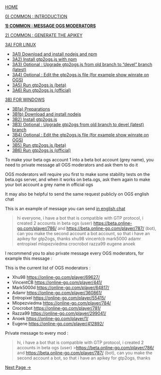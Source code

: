 [HOME](https://github.com/wonderingabout/gtp2ogs-tutorial)

[0) COMMON : INTRODUCTION](/docs/0-common-introduction.md)

[**1) COMMON : MESSAGE OGS MODERATORS**](/docs/1-common-message-ogs-moderators.md)

[2) COMMON : GENERATE THE APIKEY](/docs/2-common-generate-the-apikey.md)

[3A) FOR LINUX](/docs/3A0-FOR-LINUX.md)
  - [3A1) Download and install nodejs and npm](/docs/3A1-linux-download-install-nodejs.md)
  - [3A2) Install gtp2ogs.js with npm](/docs/3A2-linux-install-gt2ogs-js-with-npm.md)
  - [3A3) Optional : Upgrade gtp2ogs.js from old branch to “devel” branch (latest)](/docs/3A3-linux-optional-upgrade-to-devel.md)
  - [3A4) Optional : Edit the gtp2ogs.js file (for example show winrate on OGS)](/docs/3A4-linux-optional-edit-gtp2ogs-js-file.md)
  - [3A5) Run gtp2ogs.js (beta)](/docs/3A5-linux-run-gtp2ogs-js-beta.md)
  - [3A6) Run gtp2ogs.js (official)](/docs/3A6-linux-run-gtp2ogs-js-beta.md)


[3B) FOR WINDOWS](/docs/3B0-FOR-WINDOWS.md)

  - [3B1a) Preparations](/docs/3B1a-windows-preparations.md)
  - [3B1b) Download and install nodejs](/docs/3B1b-windows-download-install-nodejs.md)
  - [3B2) Install gtp2ogs.js](/docs/3B2-windows-install-gt2ogs-js-with-npm.md)
  - [3B3) Optional : Upgrade gtp2ogs from old branch to devel (latest) branch](/docs/3B3-windows-optional-upgrade-to-devel.md)
  - [3B4) Optional : Edit the gtp2ogs.js file (for example show winrate on OGS)](/docs/3B4-windows-optional-edit-gtp2ogs-js-file.md)
  - [3B5) Run gtp2ogs.js (beta)](/docs/3B5-windows-run-gtp2ogs-js-beta.md)
  - [3B6) Run gtp2ogs.js (official)](/docs/3B6-windows-run-gtp2ogs-js-beta.md)

To make your beta ogs account 1 into a beta bot account (grey name), you need to private message all OGS moderators and ask them to do it

OGS moderators will require you first to make some stability tests on the beta.ogs server, and when it works on beta.ogs, ask them again to make your bot account a grey name in official ogs

It may also be helpful to send the same request publicly on OGS english chat

This is an example of message you can send [in english chat](https://online-go.com/chat)

> hi everyone, i have a bot that is compatible with GTP protocol, i created 2
> accounts in beta ogs (user) https://beta.online-go.com/player/786/ and 
> https://beta.online-go.com/player/787/ (bot), can you make the second account a
> bot account, so that i have an apikey for gtp2ogs, thanks xhu98 vincentcb
> mark5000 adamr entropixel mlopezviedma crocrobot razza99 eugene anoek

I recommend you to also private message every OGS moderators, for example this message : 

This is the current list of OGS moderators : 

- Xhu98 https://online-go.com/player/69627/
- VincentCB https://online-go.com/player/441/ 
- Mark5000d https://online-go.com/player/64817/ 
- Adamr https://online-go.com/player/360861/ 
- Entropixel https://online-go.com/player/55415/ 
- Mlopezviedma https://online-go.com/player/784/ 
- Crocrobot https://online-go.com/player/781/ 
- Razza99 https://online-go.com/player/299041/ 
- Anoek https://online-go.com/player/1/ 
- Eugene https://online-go.com/player/412892/ 

Private message to every mod : 

>hi, i have a bot that is compatible with GTP protocol,  i created
>2 accounts in beta ogs (user) >https://beta.online-go.com/player/786/
>and https://beta.online-go.com/player/787/ (bot), can you make
>the second account a bot, so that i have an apikey for gtp2ogs, thanks

[Next Page ->](/docs/2-common-generate-the-apikey.md)


